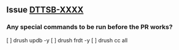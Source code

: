 ## Issue [DTTSB-XXXX](https://webgate.ec.europa.eu/CITnet/jira/browse/DTTSB-XXXX)

### Any special commands to be run before the PR works?
[ ] drush updb -y
[ ] drush frdt -y
[ ] drush cc all
